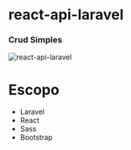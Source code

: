 # react-api-laravel

<h3> Crud Simples </h3>

![react-api-laravel](https://github.com/MaiconCabral/react-api-laravel/assets/44178051/0d09c733-27c4-47fc-9827-a8cfb5abb099)


# Escopo

<ul>
  <li>Laravel </li>
  <li>React </li>
  <li>Sass </li>
  <li>Bootstrap </li>
</ul>

